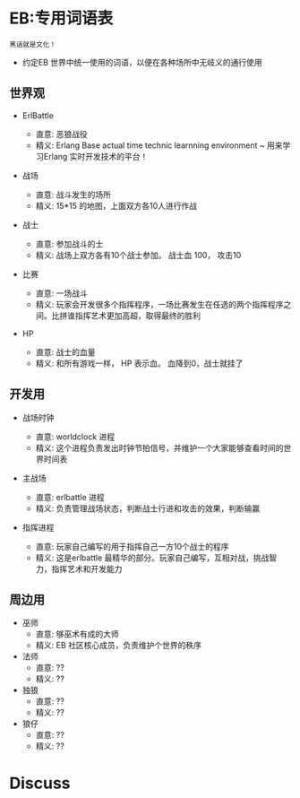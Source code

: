 

# EB:专用词语表 #
`黑话就是文化！`
  * 约定EB 世界中统一使用的词语，以便在各种场所中无岐义的通行使用

## 世界观 ##
  * ErlBattle
    * 直意: 恶狼战役
    * 精义: Erlang Base actual time technic learnning environment ~ 用来学习Erlang 实时开发技术的平台！

  * 战场
    * 直意: 战斗发生的场所
    * 精义: 15\*15 的地图，上面双方各10人进行作战
  * 战士
    * 直意: 参加战斗的士
    * 精义: 战场上双方各有10个战士参加。 战士血 100， 攻击10
  * 比赛
    * 直意: 一场战斗
    * 精义: 玩家会开发很多个指挥程序，一场比赛发生在任选的两个指挥程序之间。比拼谁指挥艺术更加高超，取得最终的胜利

  * HP
    * 直意: 战士的血量
    * 精义: 和所有游戏一样， HP 表示血。 血降到0，战士就挂了


## 开发用 ##
  * 战场时钟
    * 直意: worldclock 进程
    * 精义: 这个进程负责发出时钟节拍信号，并维护一个大家能够查看时间的世界时间表

  * 主战场
    * 直意: erlbattle 进程
    * 精义: 负责管理战场状态，判断战士行进和攻击的效果，判断输赢

  * 指挥进程
    * 直意: 玩家自己编写的用于指挥自己一方10个战士的程序
    * 精义: 这是erlbattle 最精华的部分。玩家自己编写，互相对战，挑战智力，指挥艺术和开发能力



## 周边用 ##
  * 巫师
    * 直意: 够巫术有成的大师
    * 精义: EB 社区核心成员，负责维护个世界的秩序
  * 法师
    * 直意: ??
    * 精义: ??
  * 独狼
    * 直意: ??
    * 精义: ??
  * 狼仔
    * 直意: ??
    * 精义: ??


# Discuss #